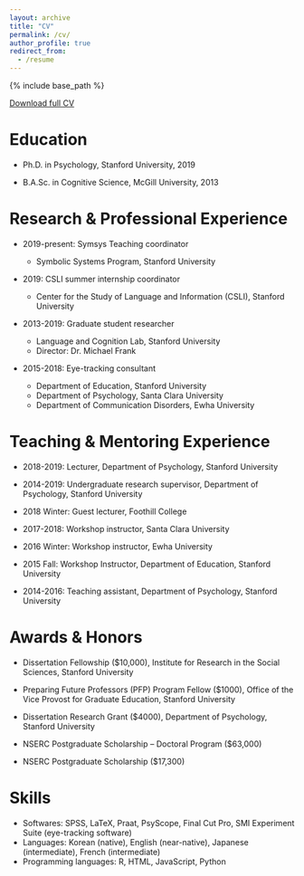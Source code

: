 ```yaml
---
layout: archive
title: "CV"
permalink: /cv/
author_profile: true
redirect_from:
  - /resume
---
```


{% include base_path %}

[Download full CV](https://ejyoon.github.io/files/Yoon-CV.pdf)

Education
======
* Ph.D. in Psychology, Stanford University, 2019

* B.A.Sc. in Cognitive Science, McGill University, 2013

Research & Professional Experience
======

* 2019-present: Symsys Teaching coordinator
  *  Symbolic Systems Program, Stanford University

* 2019: CSLI summer internship coordinator
  *  Center for the Study of Language and Information (CSLI), Stanford University


* 2013-2019: Graduate student researcher	
  * Language and Cognition Lab, Stanford University
  * Director: Dr. Michael Frank

* 2015-2018: Eye-tracking consultant	
  * Department of Education, Stanford University
  * Department of Psychology, Santa Clara University
  * Department of Communication Disorders, Ewha University

Teaching & Mentoring Experience
======

* 2018-2019: Lecturer, Department of Psychology, Stanford University	

* 2014-2019: Undergraduate research supervisor, Department of Psychology, Stanford University	

* 2018 Winter: Guest lecturer, Foothill College	

* 2017-2018: Workshop instructor, Santa Clara University	

* 2016 Winter: Workshop instructor, Ewha University

* 2015 Fall: Workshop Instructor, Department of Education, Stanford University

* 2014-2016: Teaching assistant, Department of Psychology, Stanford University	

Awards & Honors
======

* Dissertation Fellowship ($10,000), Institute for Research in the Social Sciences, Stanford University

* Preparing Future Professors (PFP) Program Fellow ($1000), Office of the Vice Provost for Graduate Education, Stanford University

* Dissertation Research Grant ($4000), Department of Psychology, Stanford University

* NSERC Postgraduate Scholarship – Doctoral Program ($63,000)

* NSERC Postgraduate Scholarship ($17,300)	

Skills
======
* Softwares: SPSS, LaTeX, Praat, PsyScope, Final Cut Pro, SMI Experiment Suite (eye-tracking software)
* Languages: Korean (native), English (near-native), Japanese (intermediate), French (intermediate)
* Programming languages: R, HTML, JavaScript, Python
